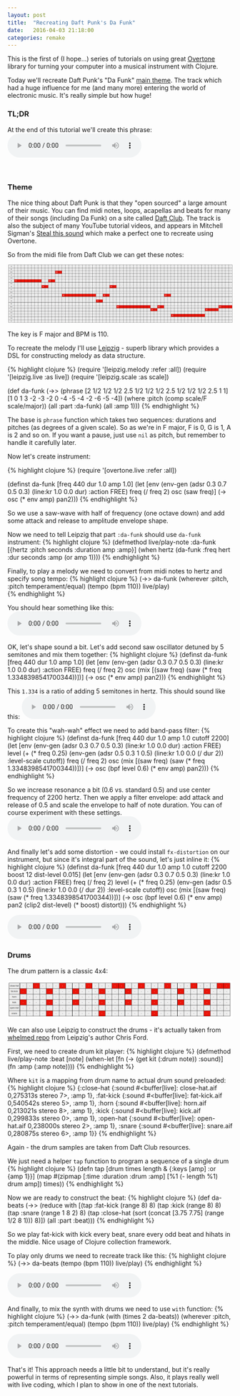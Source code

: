 ```yaml
---
layout: post
title:  "Recreating Daft Punk's Da Funk"
date:   2016-04-03 21:18:00
categories: remake
---
```


This is the first of (I hope...) series of tutorials on using great [Overtone](http://overtone.github.io/) library for turning your computer into a musical instrument with Clojure.

Today we'll recreate Daft Punk's "Da Funk" [main theme](https://youtu.be/mmi60Bd4jSs?t=9). The track which had a huge influence for me (and many more) entering the world of electronic music. It's really simple but how huge!

### TL;DR
At the end of this tutorial we'll create this phrase:
<audio controls>
	<source src="/assets/sounds/all.ogg"/>
</audio>

<br/>

### Theme

The nice thing about Daft Punk is that they "open sourced" a large amount of their music. You can find midi notes, loops, acapellas and beats for many of their songs (including Da Funk) on a site called [Daft Club](http://daft.club/daftabase). The track is also the subject of many YouTube tutorial videos, and appears in Mitchell Sigman's [Steal this sound](http://www.amazon.com/Keyboard-Presents-Steal-This-Sound/dp/1423492811) which make a perfect one to recreate using Overtone.

So from the midi file from Daft Club we can get these notes:

![notes](/assets/images/da-funk.png)

The key is F major and BPM is 110.

To recreate the melody I'll use [Leipzig](https://github.com/ctford/leipzig) - superb library which provides a DSL for constructing melody as data structure.

{% highlight clojure %}
(require '[leipzig.melody :refer :all])
(require '[leipzig.live :as live])
(require '[leipzig.scale :as scale])

(def da-funk
  (->> (phrase [2 1/2 1/2 1/2 2.5 1/2 1/2 1/2 2.5 1/2 1/2 1/2 2.5 1 1]
               [1 0 1 3 -2 -3 -2 0 -4 -5 -4 -2 -6 -5 -4])
       (where :pitch (comp scale/F scale/major))
       (all :part :da-funk)
       (all :amp 1)))
{% endhighlight %}

The base is `phrase` function which takes two sequences: durations and pitches (as degrees of a given scale). So as we're in F major, F is 0, G is 1, A is 2 and so on. If you want a pause, just use `nil` as pitch, but remember to handle it carefully later.

Now let's create instrument:

{% highlight clojure %}
(require '[overtone.live :refer :all])

(definst da-funk [freq 440 dur 1.0 amp 1.0]
   (let [env (env-gen (adsr 0.3 0.7 0.5 0.3)
	                    (line:kr 1.0 0.0 dur) :action FREE)
         freq (/ freq 2)
         osc (saw freq)]
     (-> osc (* env amp) pan2)))
{% endhighlight %}

So we use a saw-wave with half of frequency (one octave down) and add some attack and release to amplitude envelope shape.

Now we need to tell Leipzig that part `:da-funk` should use `da-funk` instrument:
{% highlight clojure %}
(defmethod live/play-note :da-funk [{hertz :pitch seconds :duration amp :amp}]
  (when hertz (da-funk :freq hert :dur seconds :amp (or amp 1))))
{% endhighlight %}

Finally, to play a melody we need to convert from midi notes to hertz and specify song tempo:
{% highlight clojure %}
(->> da-funk
    (wherever :pitch, :pitch temperament/equal)
    (tempo (bpm 110))
    live/play)		
{% endhighlight %}

You should hear something like this:
<audio controls>
	<source src="/assets/sounds/synth1.ogg"/>
</audio>

OK, let's shape sound a bit. Let's add second saw oscillator detuned by 5 semitones and mix them together:
{% highlight clojure %}
(definst da-funk [freq 440 dur 1.0 amp 1.0]
   (let [env (env-gen (adsr 0.3 0.7 0.5 0.3) (line:kr 1.0 0.0 dur) :action FREE)
         freq (/ freq 2)
         osc (mix [(saw freq)
                   (saw (* freq 1.3348398541700344))])]
     (-> osc
         (* env amp)
         pan2)))
{% endhighlight %}

This `1.334` is a ratio of adding 5 semitones in hertz. This should sound like this:
<audio controls>
	<source src="/assets/sounds/synth2.ogg"/>
</audio>

To create this "wah-wah" effect we need to add band-pass filter:
{% highlight clojure %}
(definst da-funk [freq 440 dur 1.0 amp 1.0 cutoff 2200]
   (let [env (env-gen (adsr 0.3 0.7 0.5 0.3) (line:kr 1.0 0.0 dur) :action FREE)
         level (+ (* freq 0.25)
                  (env-gen (adsr 0.5 0.3 1 0.5) (line:kr 1.0 0.0 (/ dur 2)) :level-scale cutoff))
         freq (/ freq 2)
         osc (mix [(saw freq)
                   (saw (* freq 1.3348398541700344))])]
     (-> osc
         (bpf level 0.6)
         (* env amp)
         pan2)))
{% endhighlight %}

So we increase resonance a bit (0.6 vs. standard 0.5) and use center frequency of 2200 hertz. Then we apply a filter envelope: add attack and release of 0.5 and scale the envelope to half of note duration. You can of course experiment with these settings.
<audio controls>
	<source src="/assets/sounds/synth3.ogg"/>
</audio>

And finally let's add some distortion - we could install `fx-distortion` on our instrument, but since it's integral part of the sound, let's just inline it:
{% highlight clojure %}
(definst da-funk [freq 440 dur 1.0 amp 1.0 cutoff 2200 boost 12 dist-level 0.015]
   (let [env (env-gen (adsr 0.3 0.7 0.5 0.3) (line:kr 1.0 0.0 dur) :action FREE)
         freq (/ freq 2)
         level (+ (* freq 0.25)
                  (env-gen (adsr 0.5 0.3 1 0.5) (line:kr 1.0 0.0 (/ dur 2)) :level-scale cutoff))
         osc (mix [(saw freq)
                   (saw (* freq 1.3348398541700344))])]
     (-> osc
         (bpf level 0.6)
         (* env amp)
         pan2
         (clip2 dist-level)
         (* boost)
         distort)))
{% endhighlight %}

<audio controls>
	<source src="/assets/sounds/synth4.ogg"/>
</audio>

<br/>

### Drums

The drum pattern is a classic 4x4:

![drums](/assets/images/da-funk-beats.png)

We can also use Leipzig to construct the drums - it's actually taken from [whelmed repo](https://github.com/ctford/whelmed/blob/f937e74f150ed594c2d862834cf5ed41deb80f5a/src/whelmed/songs/love_and_fear.clj#L18) from Leipzig's author Chris Ford.

First, we need to create drum kit player:
{% highlight clojure %}
(defmethod live/play-note :beat [note]
  (when-let [fn (-> (get kit (:drum note)) :sound)]
    (fn :amp (:amp note))))
{% endhighlight %}

Where `kit` is a mapping from drum name to actual drum sound preloaded:
{% highlight clojure %}
{:close-hat {:sound #<buffer[live]: close-hat.aif 0,275313s stereo 7>, :amp 1},
 :fat-kick {:sound #<buffer[live]: fat-kick.aif 0,540542s stereo 5>, :amp 1},
 :horn {:sound #<buffer[live]: horn.aif 0,213021s stereo 8>, :amp 1},
 :kick {:sound #<buffer[live]: kick.aif 0,299833s stereo 0>, :amp 1},
 :open-hat {:sound #<buffer[live]: open-hat.aif 0,238000s stereo 2>, :amp 1},
 :snare {:sound #<buffer[live]: snare.aif 0,280875s stereo 6>, :amp 1}}
{% endhighlight %}

Again - the drum samples are taken from Daft Club resources.

We just need a helper `tap` function to program a sequence of a single drum
{% highlight clojure %}
(defn tap [drum times length & {:keys [amp] :or {amp 1}}]
  (map #(zipmap [:time :duration :drum :amp]
                [%1 (- length %1) drum amp]) times))
{% endhighlight %}

Now we are ready to construct the beat:
{% highlight clojure %}
(def da-beats
  (->>
    (reduce with
      [(tap :fat-kick (range 8) 8)
       (tap :kick (range 8) 8)
       (tap :snare (range 1 8 2) 8)
       (tap :close-hat (sort (concat [3.75 7.75] (range 1/2 8 1))) 8)])
    (all :part :beat)))
{% endhighlight %}

So we play fat-kick with kick every beat, snare every odd beat and hihats in the middle. Nice usage of Clojure collection framework.

To play only drums we need to recreate track like this:
{% highlight clojure %}
(->> da-beats
       (tempo (bpm 110))
       live/play)
{% endhighlight %}

<audio controls>
	<source src="/assets/sounds/beat.ogg"/>
</audio>

And finally, to mix the synth with drums we need to use `with` function:
{% highlight clojure %}
(->> da-funk
     (with (times 2 da-beats))
     (wherever :pitch, :pitch temperament/equal)
     (tempo (bpm 110))
     live/play)
{% endhighlight %}

<audio controls>
	<source src="/assets/sounds/all.ogg"/>
</audio>


That's it! This approach needs a little bit to understand, but it's really powerful in terms of representing simple songs. Also, it plays really well with live coding, which I plan to show in one of the next tutorials.
